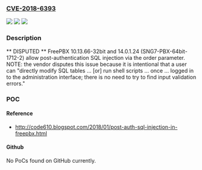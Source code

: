 ### [CVE-2018-6393](https://cve.mitre.org/cgi-bin/cvename.cgi?name=CVE-2018-6393)
![](https://img.shields.io/static/v1?label=Product&message=n%2Fa&color=blue)
![](https://img.shields.io/static/v1?label=Version&message=n%2Fa&color=blue)
![](https://img.shields.io/static/v1?label=Vulnerability&message=n%2Fa&color=brighgreen)

### Description

** DISPUTED ** FreePBX 10.13.66-32bit and 14.0.1.24 (SNG7-PBX-64bit-1712-2) allow post-authentication SQL injection via the order parameter. NOTE: the vendor disputes this issue because it is intentional that a user can "directly modify SQL tables ... [or] run shell scripts ... once ... logged in to the administration interface; there is no need to try to find input validation errors."

### POC

#### Reference
- http://code610.blogspot.com/2018/01/post-auth-sql-injection-in-freepbx.html

#### Github
No PoCs found on GitHub currently.

